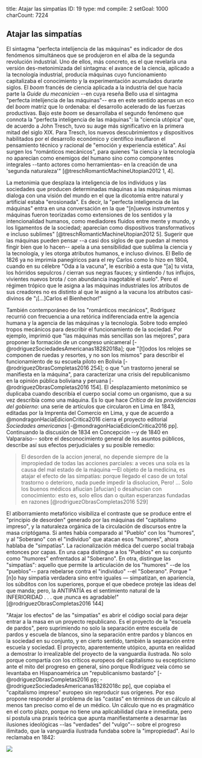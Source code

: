 title:          Atajar las simpatías
ID:             19
type:           md
compile:        2
setGoal:        1000
charCount:      7224


## Atajar las simpatías

El sintagma "perfecta intelijencia de las máquinas" es indicador de dos fenómenos simultáneos que se produjeron en el alba de la segunda revolución industrial. Uno de ellos, más concreto, es el que revelaría una versión des-metonimizada del sintagma: el avance de la ciencia, aplicado a la tecnología industrial, producía máquinas cuyo funcionamiento capitalizaba el conocimiento y la experimentación acumulados durante siglos. El _boom_ francés de ciencia aplicada a la industria del que hacía parte la *Guide du mecanicien* --en cuya reseña Bello usa el sintagma "perfecta intelijencia de las máquinas"-- era en este sentido apenas un eco del  _boom_ matriz que lo ordenaba: el desarrollo acelerado de las fuerzas productivas. Bajo este _boom_ se desarrollaba el segundo fenómeno que connota la "perfecta inteligencia de las máquinas": la "ciencia utópica" que, de acuerdo a John Tresch, tuvo su auge más significativo en la primera mitad del siglo XIX. Para Tresch, los nuevos descubrimientos y dispositivos habilitados por el desarrollo económico y científico insuflaron el pensamiento técnico y racional de "emoción y experiencia estética". Así surgen los "románticos mecánicos", para quienes "la ciencia y la tecnología no aparecían como enemigos del humano sino como componentes integrales --tanto actores como herramientas– en la creación de una 'segunda naturaleza'" [@treschRomanticMachineUtopian2012 1, 4].

La metonimia que desplaza la inteligencia de los individuos y las sociedades que producen determinadas máquinas a las máquinas mismas dialoga con una visión del mundo en el que la dicotomía entre natural y artificial estaba "erosionada". Es decir, la "perfecta inteligencia de las máquinas" entra en una conversación en la que "[n]uevos instrumentos y máquinas fueron teorizadas como extensiones de los sentidos y la intencionalidad humanos, como mediadores fluidos entre mente y mundo, y los ligamentos de la sociedad; aparecían como dispositivos transformativos e incluso sublimes" [@treschRomanticMachineUtopian2012 5]. Sugerir que las máquinas pueden pensar --a casi dos siglos de que puedan al menos fingir bien que lo hacen-- apela a una sensibilidad que sublima la ciencia y la tecnología, y les otorga atributos humanos, e incluso divinos. El Bello de 1826 ya no imprimía panegíricos para el rey Carlos como lo hizo en 1804, cuando en su célebre "Oda a la vacuna", le escribió a esta que "[a] tu vista, los hórridos sepulcros / cierran sus negras fauces; y sintiendo / tus influjos, vivientes nuevos brota / con abundancia inagotable el suelo"<!-- referencia -->. Pero el régimen trópico que le asigna a las máquinas industriales los atributos de sus creadores no es distinto al que le asignó a la vacuna los atributos casi-divinos de "¡[...]Carlos el Bienhechor!"

También contemporáneo de los "románticos mecánicos", Rodríguez recurrió con frecuencia a una retórica indiferenciada entre la agencia humana y la agencia de las máquinas y la tecnología. Sobre todo empleó tropos mecánicos para describir el funcionamiento de la sociedad. Por ejemplo, imprimió que "las máquinas más sencillas son las mejores", para proponer la formación de un congreso unicameral [-@rodriguezSociedadesAmericanas18282018a]; que "[t]odos los relojes se componen de ruedas y resortes, y no son los mismos" para describir el funcionamiento de su escuela piloto en Bolivia [-@rodriguezObrasCompletas2016 254]; o que "un trastorno jeneral se manifiesta en la máquina", para caracterizar una crisis del republicanismo en la opinión pública boliviana y peruana [-@rodriguezObrasCompletas2016 154]. El desplazamiento metonímico se duplicaba cuando describía el cuerpo social como un organismo, que a su vez describía como una máquina. Es lo que hace  _Crítica de las providencias del gobierno_: una serie de artículos que circularon en Lima en 1843, editadas por la Imprenta del Comercio en Lima, y que de acuerdo a @mondragonHaciaEdicionCritica2016 cierra el proyecto editorial *Sociedades americanas* [-@mondragonHaciaEdicionCritica2016 pp]. Continuando la discusión de 1834 en Concepción --y de 1840 en Valparaíso-- sobre el desconocimiento general de los asuntos públicos, describe así sus efectos perjudiciales y su posible remedio:

>El desorden de la accion jeneral, no depende siempre de la impropiedad de todas las acciones parciales: a veces una sola es la causa del mal estado de la máquina —El objeto de la medicina, es atajar el efecto de las simpatías: porque llegado el caso de un total trastorno o deterioro, nada puede impedir la disolucion, Pero! … Solo los buenos médicos afiucian [afucian] o desahucian con conocimiento: esto es, solo ellos dan o quitan esperanzas fundadas en razones [@rodriguezObrasCompletas2016 529]

El atiborramiento metafórico visibiliza el contraste que se produce entre el "principio de desorden" generado por las máquinas del "capitalismo impreso", y la naturaleza orgánica de la circulación de discursos entre la masa criptógama. Si antes había comparado al "Pueblo" con los "humores", y al "Soberano" con el "individuo" que atacan esos "humores", ahora hablaba de "simpatías". La racionalización médica del cuerpo social trabaja entonces por capas. En una capa distingue a los "Pueblos" en su conjunto como "humores" enfrentados al "Soberano". En otra, distingue las "simpatías": aquello que permite la articulación de los "humores" --de los "pueblos"-- para rebelarse contra el "individuo" --el "Soberano". Porque "[n]o hay simpatía verdadera sino entre iguales — simpatizan, en apariencia, los súbditos con los superiores, porque el que obedece proteje las ideas del que manda; pero, la ANTIPATÍA es el sentimiento natural de la INFERIORIDAD . . . que ¡nunca es agradable!" [@rodriguezObrasCompletas2016 144] <!-- agregar la cita en Crítica -->

"Atajar los efectos" de las "simpatías" es abrir el código social para dejar entrar a la masa en un proyecto republicano. Es el proyecto de la "escuela de pardos", pero suprimiendo no solo la separación entre escuela de pardos y escuela de blancos, sino la separación entre pardos y blancos en la sociedad en su conjunto, y en cierto sentido, también la separación entre escuela y sociedad. El proyecto, aparentemente utópico, apunta en realidad a demostrar lo irrealizable del proyecto de la vanguardia ilustrada. No solo porque compartía con los críticos europeos del capitalismo su escepticismo ante el mito del progreso en general, sino porque Rodríguez veía cómo se levantaba en Hispanoamérica un "republicanismo bastardo" [-@rodriguezObrasCompletas2016 pp; -@rodriguezSociedadesAmericanas18282018c pp], que copiaba el "capitalismo impreso" europeo sin reproducir sus orígenes. Por eso propone responder al problema de las "castas" en términos de un cálculo al menos tan preciso como el de un médico. Un cálculo que no es pragmático en el corto plazo, porque no tiene una aplicabilidad clara e inmediata, pero sí postula una praxis teórica que apunta manifiestamente a desarmar las ilusiones ideológicas --las "verdades" del "vulgo"-- sobre el progreso ilimitado, que la vanguardia ilustrada fundaba sobre la "impropiedad". Así lo reclamaba en 1842:

![](file:///home/febres/Pictures/Screenshots/alucinemos.png)
